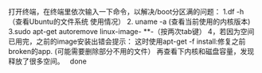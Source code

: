 打开终端，在终端里依次输入一下命令，以解决/boot分区满的问题： 1.df -h （查看Ubuntu的文件系统 使用情况） 2\. uname -a
(查看当前使用的内核版本) 3.sudo apt-get autoremove linux-image- **-（按两次tab键）
4，若因为空间已用完，之前的image安装出错会提示： 这时使用apt-get -f install:修复之前broken的app.
(可能需要删除部分不用的文件） 再查看下内核和磁盘容量，发现释放了很多空间。   done

